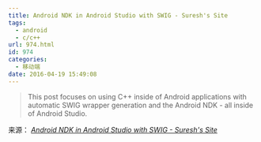 ```yaml
---
title: Android NDK in Android Studio with SWIG - Suresh's Site
tags:
  - android
  - c/c++
url: 974.html
id: 974
categories:
  - 移动端
date: 2016-04-19 15:49:08
---
```


> This post focuses on using C++ inside of Android applications with automatic SWIG wrapper generation and the Android NDK - all inside of Android Studio.

来源： _[Android NDK in Android Studio with SWIG - Suresh's Site](//www.sureshjoshi.com/mobile/android-ndk-in-android-studio-with-swig/)_